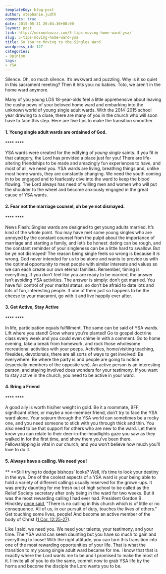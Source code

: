 ```yaml
---
templateKey: blog-post
author: stephanie.judth
comments: true
date: 2015-05-31 20:04:36+00:00
layout: post
link: http://mormonbuzzz.com/5-tips-moving-home-ward-ysa/
slug: 5-tips-moving-home-ward-ysa
title: So You're Moving to the Singles Ward
wordpress_id: 127
categories:
- Opinion
tags:
- YSA
---
```


Silence. Oh, so much silence. It’s awkward and puzzling. Why is it so quiet in this sacrament meeting? Then it hits you: no babies. Toto, we aren’t in the home ward anymore.

Many of you young LDS 18-year-olds feel a little apprehensive about leaving the cushy pews of your beloved home ward and embarking into the unknown world of young single adult wards. With the 2014-2015 school year drawing to a close, there are many of you in the church who will soon have to face this step. Here are five tips to make the transition smoother.


#### 1. Young single adult wards are ordained of God.


**** ****

YSA wards were created for the edifying of _young single_ saints. If you fit in that category, the Lord has provided a place just for you! There are life-altering friendships to be made and amazingly fun experiences to have, and most of all, we need you. YSA wards are living, breathing things and, unlike most home wards, they are constantly changing. We need the youth coming in to be engaged and to fearlessly dive into the ward to keep the blood flowing. The Lord always has need of willing men and women who will put the shoulder to the wheel and become anxiously engaged in the great cause of YSA wards.


#### 2. Fear not the marriage counsel, oh be ye not dismayed.


**** ****

News Flash: Singles wards are designed to get young adults married. It’s kind of the whole point. You may have met some young singles who are annoyed by the constant counsel from the pulpit about the importance of marriage and starting a family, and let’s be honest: dating can be rough, and the constant reminder of your singleness can be a little hard to swallow. But be ye not dismayed! The reason being single feels so wrong is because it _is_ wrong. God never intended for us to be alone and wants to provide us with the optimal opportunity to meet people with similar interests and values so we can each create our own eternal families. Remember, timing is everything. If you don’t feel like you are ready to be married, the answer isn’t avoiding YSA activities. The answer is simply: don’t get married. You have full control of your marital status, so don’t be afraid to date lots and lots of fun, interesting people. If one of them just so happens to be the cheese to your macaroni, go with it and live happily ever after.


#### 3. Get Active, Stay Active


**** ****

In life, participation equals fulfillment. The same can be said of YSA wards. Lift where you stand! Grow where you're planted! Go to gospel doctrine class every week and you could even chime in with a comment. Go to home evening, take a break from homework, and rock those wholesome recreational activities with your peeps. Activities, home/visiting teaching, firesides, devotionals, there are all sorts of ways to get involved! Be everywhere. Be where the party is and people are going to notice (especially members of the opposite sex). An active person is an interesting person, and staying involved does wonders for your testimony. If you want to stay active in the church, you need to be active in your ward.


#### 4. Bring a Friend


**** ****

A good ally is worth his/her weight in gold. Be it a roommate, BFF, significant other, or maybe a non-member friend, don’t try to face the YSA ward alone. Your sojourn through the YSA world can sometimes be a rocky one, and you need someone to stick with you through thick and thin. You also need to be that support for others who are new to the ward. Let them know you can relate to their deer-in-the-headlights gaze you saw as they walked in for the first time, and show them you’ve been there. Fellowshipping is vital in our church, and you won’t believe how much you’ll love to do it.


#### 5. Always have a calling. We need you!


**
**Still trying to dodge bishops’ looks? Well, it’s time to look your destiny in the eye. One of the coolest aspects of a YSA ward is your being able to hold a variety of different callings usually reserved for the grown-ups. It was pretty daunting for me fresh out of high school to be called as the Relief Society secretary after only being in the ward for two weeks. But it was the most rewarding calling I had ever had. President Gordon B. Hinckley [once said](https://www.lds.org/media-library/video/2012-06-2280-church-callings?lang=eng), “There is no calling in this church which is of little or no consequence. All of us, in our pursuit of duty, touches the lives of others.” Get touching some lives, people! And become an active member of the body of Christ ([1 Cor. 12:25-27](https://www.lds.org/scriptures/nt/1-cor/12.25-27?lang=eng#24)).

Like I said, we need you. We need your talents, your testimony, and your time. The YSA ward can seem daunting but you have so much to gain and everything to loose! With the right attitude, you can turn this transition into one of the most rewarding opportunities of your life. That is what the transition to my young single adult ward became for me. I know that that is exactly where the Lord wants me to be and I promised to make the most of it. I invite all of you to do the same, commit now to grab YSA life by the horns and become the disciple the Lord wants you to be.


